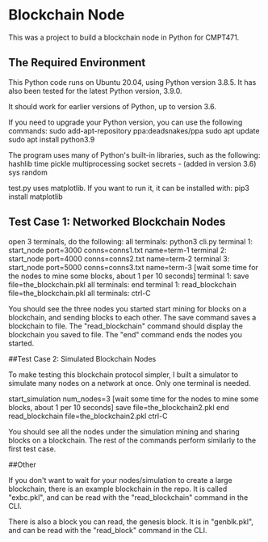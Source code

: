 # Blockchain Node

This was a project to build a blockchain node in Python for CMPT471.

## The Required Environment

This Python code runs on Ubuntu 20.04, using Python version 3.8.5. It has also been tested for the latest Python version, 3.9.0.

It should work for earlier versions of Python, up to version 3.6.

If you need to upgrade your Python version, you can use the following commands:
sudo add-apt-repository ppa:deadsnakes/ppa
sudo apt update
sudo apt install python3.9

The program uses many of Python's built-in libraries, such as the following:
hashlib
time
pickle
multiprocessing
socket
secrets - (added in version 3.6)
sys
random

test.py uses matplotlib. If you want to run it, it can be installed with:
pip3 install matplotlib

## Test Case 1: Networked Blockchain Nodes

open 3 terminals, do the following:
all terminals: python3 cli.py
terminal 1: start_node port=3000 conns=conns1.txt name=term-1
terminal 2: start_node port=4000 conns=conns2.txt name=term-2
terminal 3: start_node port=5000 conns=conns3.txt name=term-3
[wait some time for the nodes to mine some blocks, about 1 per 10 seconds]
terminal 1: save file=the_blockchain.pkl
all terminals: end
terminal 1: read_blockchain file=the_blockchain.pkl
all terminals: ctrl-C

You should see the three nodes you started start mining for blocks on a blockchain, and sending blocks to each other. The save command saves a blockchain to file. The "read_blockchain" command should display the blockchain you saved to file. The "end" command ends the nodes you started.


##Test Case 2: Simulated Blockchain Nodes

To make testing this blockchain protocol simpler, I built a simulator to simulate many nodes on a network at once. Only one terminal is needed.

start_simulation num_nodes=3
[wait some time for the nodes to mine some blocks, about 1 per 10 seconds]
save file=the_blockchain2.pkl
end
read_blockchain file=the_blockchain2.pkl
ctrl-C

You should see all the nodes under the simulation mining and sharing blocks on a blockchain. The rest of the commands perform similarly to the first test case.

##Other

If you don't want to wait for your nodes/simulation to create a large blockchain, there is an example blockchain in the repo. It is called "exbc.pkl", and can be read with the "read_blockchain" command in the CLI.

There is also a block you can read, the genesis block. It is in "genblk.pkl", and can be read with the "read_block" command in the CLI.

